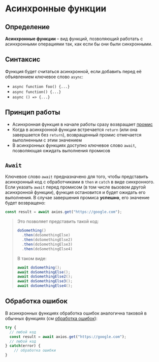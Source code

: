 # Асинхронные функции

## Определение

**Асинхронные функции** – вид функций, позволяющий работать с асинхронными операциями так, как если бы они были синхронными. 

## Синтаксис

Функция будет считаться асинхронной, если добавить перед её объявлением ключевое слово `async`:

* `async function foo() {...}`
* `async function() {...}`
* `async () => {...}`

## Принцип работы

* Асинхронная функция в начале работы сразу возвращает [промис](async_promises.md)
* Когда в асинхронной функции встречается `return` (или она завершается без `return`), возвращенный промис отмечается выполненным с этим значением
* В асинхронных функциях доступно ключевое слово `await`, позволяющая ожидать выполнения промисов

## `Await`

Ключевое слово `await` предназначено для того, чтобы представить асинхронный код с обработчиками в `then` и `catch` в виде синхронного. Если указать `await` перед промисом (в том числе вызовом другой асинхронной функции), функция остановится и будет ожидать его выполнения. В случае завершения промиса **успешно**, его значение будет возвращено:

```javascript
const result = await axios.get("https://google.com");
```

> Это позволяет представить такой код:
>
> ```javascript
> doSomething()
> 	.then(doSomethingElse)
> 	.then(doSomethingElse2)
> 	.then(doSomethingElse3)
> 	.then(doSomethingElse4)
> ```
>
> В таком виде:
>
> ```javascript
> await doSomething();
> await doSomethingElse();
> await doSomethingElse2();
> await doSomethingElse3();
> await doSomethingElse4();
> ```

## Обработка ошибок

В асинхронных функциях обработка ошибок аналогична таковой в обычных функциях (см [обработка ошибок](errors.md)):

```javascript
try {
  // любой код
  const result = await axios.get("https://google.com");
  // любой код
} catch(error) {
 	// обработка ошибки 
}
```

